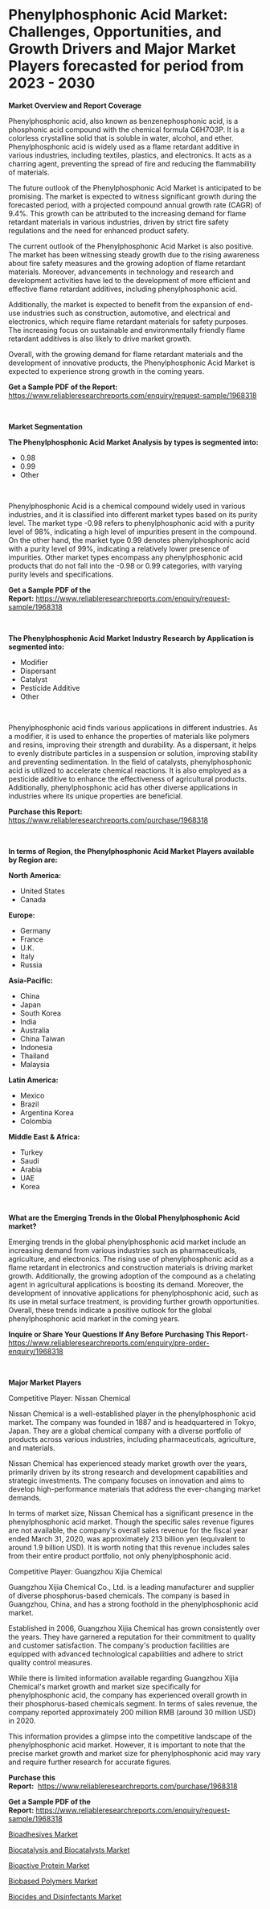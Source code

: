 <p><h1>Phenylphosphonic Acid Market: Challenges, Opportunities, and Growth Drivers and Major Market Players forecasted for period from 2023 - 2030</h1></p><p><strong>Market Overview and Report Coverage</strong></p>
<p><p>Phenylphosphonic acid, also known as benzenephosphonic acid, is a phosphonic acid compound with the chemical formula C6H7O3P. It is a colorless crystalline solid that is soluble in water, alcohol, and ether. Phenylphosphonic acid is widely used as a flame retardant additive in various industries, including textiles, plastics, and electronics. It acts as a charring agent, preventing the spread of fire and reducing the flammability of materials.</p><p>The future outlook of the Phenylphosphonic Acid Market is anticipated to be promising. The market is expected to witness significant growth during the forecasted period, with a projected compound annual growth rate (CAGR) of 9.4%. This growth can be attributed to the increasing demand for flame retardant materials in various industries, driven by strict fire safety regulations and the need for enhanced product safety.</p><p>The current outlook of the Phenylphosphonic Acid Market is also positive. The market has been witnessing steady growth due to the rising awareness about fire safety measures and the growing adoption of flame retardant materials. Moreover, advancements in technology and research and development activities have led to the development of more efficient and effective flame retardant additives, including phenylphosphonic acid.</p><p>Additionally, the market is expected to benefit from the expansion of end-use industries such as construction, automotive, and electrical and electronics, which require flame retardant materials for safety purposes. The increasing focus on sustainable and environmentally friendly flame retardant additives is also likely to drive market growth.</p><p>Overall, with the growing demand for flame retardant materials and the development of innovative products, the Phenylphosphonic Acid Market is expected to experience strong growth in the coming years.</p></p>
<p><strong>Get a Sample PDF of the Report:</strong> <a href="https://www.reliableresearchreports.com/enquiry/request-sample/1968318">https://www.reliableresearchreports.com/enquiry/request-sample/1968318</a></p>
<p>&nbsp;</p>
<p><strong>Market Segmentation</strong></p>
<p><strong>The Phenylphosphonic Acid Market Analysis by types is segmented into:</strong></p>
<p><ul><li>0.98</li><li>0.99</li><li>Other</li></ul></p>
<p>&nbsp;</p>
<p><p>Phenylphosphonic Acid is a chemical compound widely used in various industries, and it is classified into different market types based on its purity level. The market type -0.98 refers to phenylphosphonic acid with a purity level of 98%, indicating a high level of impurities present in the compound. On the other hand, the market type 0.99 denotes phenylphosphonic acid with a purity level of 99%, indicating a relatively lower presence of impurities. Other market types encompass any phenylphosphonic acid products that do not fall into the -0.98 or 0.99 categories, with varying purity levels and specifications.</p></p>
<p><strong>Get a Sample PDF of the Report:</strong>&nbsp;<a href="https://www.reliableresearchreports.com/enquiry/request-sample/1968318">https://www.reliableresearchreports.com/enquiry/request-sample/1968318</a></p>
<p>&nbsp;</p>
<p><strong>The Phenylphosphonic Acid Market Industry Research by Application is segmented into:</strong></p>
<p><ul><li>Modifier</li><li>Dispersant</li><li>Catalyst</li><li>Pesticide Additive</li><li>Other</li></ul></p>
<p>&nbsp;</p>
<p><p>Phenylphosphonic acid finds various applications in different industries. As a modifier, it is used to enhance the properties of materials like polymers and resins, improving their strength and durability. As a dispersant, it helps to evenly distribute particles in a suspension or solution, improving stability and preventing sedimentation. In the field of catalysts, phenylphosphonic acid is utilized to accelerate chemical reactions. It is also employed as a pesticide additive to enhance the effectiveness of agricultural products. Additionally, phenylphosphonic acid has other diverse applications in industries where its unique properties are beneficial.</p></p>
<p><strong>Purchase this Report:</strong>&nbsp; <a href="https://www.reliableresearchreports.com/purchase/1968318">https://www.reliableresearchreports.com/purchase/1968318</a></p>
<p>&nbsp;</p>
<p><strong>In terms of Region, the Phenylphosphonic Acid Market Players available by Region are:</strong></p>
<p>
    <p> <strong> North America: </strong>
        <ul>
            <li>United States</li>
            <li>Canada</li>
        </ul>
        </p> 
    <p> <strong> Europe: </strong>
        <ul>
            <li>Germany</li>
            <li>France</li>
            <li>U.K.</li>
            <li>Italy</li>
            <li>Russia</li>
        </ul>
        </p> 
    <p> <strong> Asia-Pacific: </strong>
        <ul>
            <li>China</li>
            <li>Japan</li>
            <li>South Korea</li>
            <li>India</li>
            <li>Australia</li>
            <li>China Taiwan</li>
            <li>Indonesia</li>
            <li>Thailand</li>
            <li>Malaysia</li>
        </ul>
        </p> 
    <p> <strong> Latin America: </strong>
        <ul>
            <li>Mexico</li>
            <li>Brazil</li>
            <li>Argentina Korea</li>
            <li>Colombia</li>
        </ul>
        </p> 
    <p> <strong> Middle East & Africa: </strong>
        <ul>
            <li>Turkey</li>
            <li>Saudi</li>
            <li>Arabia</li>
            <li>UAE</li>
            <li>Korea</li>
        </ul>
    </p>
    </p>
<p>&nbsp;</p>
<p><strong>What are the Emerging Trends in the Global Phenylphosphonic Acid market?</strong></p>
<p><p>Emerging trends in the global phenylphosphonic acid market include an increasing demand from various industries such as pharmaceuticals, agriculture, and electronics. The rising use of phenylphosphonic acid as a flame retardant in electronics and construction materials is driving market growth. Additionally, the growing adoption of the compound as a chelating agent in agricultural applications is boosting its demand. Moreover, the development of innovative applications for phenylphosphonic acid, such as its use in metal surface treatment, is providing further growth opportunities. Overall, these trends indicate a positive outlook for the global phenylphosphonic acid market in the coming years.</p></p>
<p><strong>Inquire or Share Your Questions If Any Before Purchasing This Report</strong>- <a href="https://www.reliableresearchreports.com/enquiry/pre-order-enquiry/1968318">https://www.reliableresearchreports.com/enquiry/pre-order-enquiry/1968318</a></p>
<p>&nbsp;</p>
<p><strong>Major Market Players</strong></p>
<p><p>Competitive Player: Nissan Chemical</p><p>Nissan Chemical is a well-established player in the phenylphosphonic acid market. The company was founded in 1887 and is headquartered in Tokyo, Japan. They are a global chemical company with a diverse portfolio of products across various industries, including pharmaceuticals, agriculture, and materials.</p><p>Nissan Chemical has experienced steady market growth over the years, primarily driven by its strong research and development capabilities and strategic investments. The company focuses on innovation and aims to develop high-performance materials that address the ever-changing market demands.</p><p>In terms of market size, Nissan Chemical has a significant presence in the phenylphosphonic acid market. Though the specific sales revenue figures are not available, the company's overall sales revenue for the fiscal year ended March 31, 2020, was approximately 213 billion yen (equivalent to around 1.9 billion USD). It is worth noting that this revenue includes sales from their entire product portfolio, not only phenylphosphonic acid.</p><p>Competitive Player: Guangzhou Xijia Chemical</p><p>Guangzhou Xijia Chemical Co., Ltd. is a leading manufacturer and supplier of diverse phosphorus-based chemicals. The company is based in Guangzhou, China, and has a strong foothold in the phenylphosphonic acid market.</p><p>Established in 2006, Guangzhou Xijia Chemical has grown consistently over the years. They have garnered a reputation for their commitment to quality and customer satisfaction. The company's production facilities are equipped with advanced technological capabilities and adhere to strict quality control measures.</p><p>While there is limited information available regarding Guangzhou Xijia Chemical's market growth and market size specifically for phenylphosphonic acid, the company has experienced overall growth in their phosphorus-based chemicals segment. In terms of sales revenue, the company reported approximately 200 million RMB (around 30 million USD) in 2020.</p><p>This information provides a glimpse into the competitive landscape of the phenylphosphonic acid market. However, it is important to note that the precise market growth and market size for phenylphosphonic acid may vary and require further research for accurate figures.</p></p>
<p><strong>Purchase this Report:</strong>&nbsp;&nbsp;<a href="https://www.reliableresearchreports.com/purchase/1968318">https://www.reliableresearchreports.com/purchase/1968318</a></p>
<p></p>
<p><strong>Get a Sample PDF of the Report:</strong>&nbsp;<a href="https://www.reliableresearchreports.com/enquiry/request-sample/1968318">https://www.reliableresearchreports.com/enquiry/request-sample/1968318</a></p>
<p><p><a href="https://github.com/CliffMedina6/Market-Research-Report-List-2/blob/main/bioadhesives-market.md">Bioadhesives Market</a></p><p><a href="https://github.com/WillieWoodard/Market-Research-Report-List-2/blob/main/biocatalysis-and-biocatalysts-market.md">Biocatalysis and Biocatalysts Market</a></p><p><a href="https://github.com/RickHolmes3/Market-Research-Report-List-2/blob/main/bioactive-protein-market.md">Bioactive Protein Market</a></p><p><a href="https://github.com/PeterParrish5/Market-Research-Report-List-2/blob/main/biobased-polymers-market.md">Biobased Polymers Market</a></p><p><a href="https://github.com/BryceTownsendr/Market-Research-Report-List-2/blob/main/biocides-and-disinfectants-market.md">Biocides and Disinfectants Market</a></p></p>